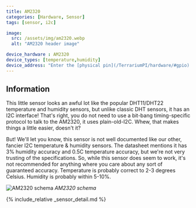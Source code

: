```yaml
---
title: AM2320
categories: [Hardware, Sensor]
tags: [sensor, i2c]

image:
  src: /assets/img/am2320.webp
  alt: "AM2320 header image"

device_hardware : AM2320
device_types: [temperature,humidity]
device_address: "Enter the [physical pin](/TerrariumPI/hardware/#gpio) number where the data is connected<br />Ex: `27`"
---
```


## Information
This little sensor looks an awful lot like the popular DHT11/DHT22 temperature and humidity sensors, but unlike classic DHT sensors, it has an I2C interface! That's right, you do not need to use a bit-bang timing-specific protocol to talk to the AM2320, it uses plain-old-I2C. Whew, that makes things a little easier, doesn't it?

But! We'll let you know, this sensor is not well documented like our other, fancier I2C temperature & humidity sensors. The datasheet mentions it has 3% humidity accuracy and 0.5C temperature accuracy, but we're not very trusting of the specifications. So, while this sensor does seem to work, it's not recommended for anything where you care about any sort of guaranteed accuracy. Temperature is probably correct to 2-3 degrees Celsius. Humidity is probably within 5-10%.

![AM2320 schema](/assets/img/am2320-schema.webp)
_AM2320 schema_

{% include_relative _sensor_detail.md %}